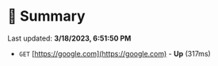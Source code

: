 # 📖 Summary
Last updated: **3/18/2023, 6:51:50 PM**

- `GET` [https://google.com](https://google.com) - **Up** (317ms)

